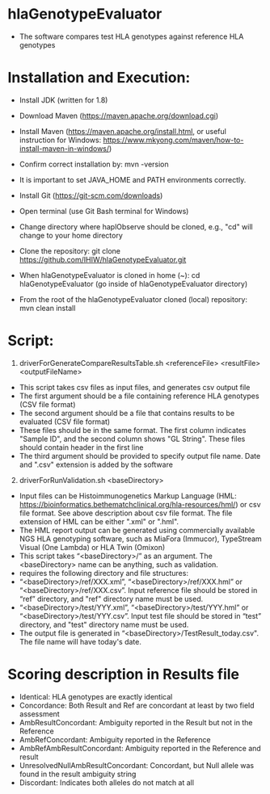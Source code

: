 # hlaGenotypeEvaluator
 - The software compares test HLA genotypes against reference HLA genotypes

# Installation and Execution:
 - Install JDK (written for 1.8)
 - Download Maven (https://maven.apache.org/download.cgi)
 - Install Maven (https://maven.apache.org/install.html, or useful instruction for Windows: https://www.mkyong.com/maven/how-to-install-maven-in-windows/) 
 - Confirm correct installation by: mvn -version
 - It is important to set JAVA_HOME and PATH environments correctly.
 
 - Install Git (https://git-scm.com/downloads)
 - Open terminal (use Git Bash terminal for Windows)
 - Change directory where haplObserve should be cloned, e.g., "cd" will change to your home directory
 - Clone the repository: git clone https://github.com/IHIW/hlaGenotypeEvaluator.git
 - When hlaGenotypeEvaluator is cloned in home (~): cd hlaGenotypeEvaluator (go inside of hlaGenotypeEvaluator directory)
 - From the root of the hlaGenotypeEvaluator cloned (local) repository: mvn clean install
 
 # Script:
 1. driverForGenerateCompareResultsTable.sh &lt;referenceFile> &lt;resultFile> &lt;outputFileName>
 - This script takes csv files as input files, and generates csv output file
 - The first argument should be a file containing reference HLA genotypes (CSV file format)
 - The second argument should be a file that contains results to be evaluated (CSV file format)
 - These files should be in the same format. The first column indicates "Sample ID", and the second column shows "GL String". These files should contain header in the first line
 - The third argument should be provided to specify output file name. Date and ".csv" extension is added by the software
 
 
 
 2. driverForRunValidation.sh &lt;baseDirectory>
 - Input files can be Histoimmunogenetics Markup Language (HML: https://bioinformatics.bethematchclinical.org/hla-resources/hml/) or csv file format. See above description about csv file format. The file extension of HML can be either ".xml" or ".hml". 
 - The HML report output can be generated using commercially available NGS HLA genotyping software, such as MiaFora (Immucor), TypeStream Visual (One Lambda) or HLA Twin (Omixon)
 - This script takes “&lt;baseDirectory>/” as an argument. The &lt;baseDirectory> name can be anything, such as validation.
 - requires the following directory and file structures:
 - “&lt;baseDirectory>/ref/XXX.xml”, “&lt;baseDirectory>/ref/XXX.hml” or “&lt;baseDirectory>/ref/XXX.csv”. Input reference file should be stored in “ref” directory, and "ref" directory name must be used. 
 - “&lt;baseDirectory>/test/YYY.xml”, “&lt;baseDirectory>/test/YYY.hml” or “&lt;baseDirectory>/test/YYY.csv”. Input test file should be stored in “test” directory, and "test" directory name must be used.
 - The output file is generated in “&lt;baseDirectory>/TestResult_today.csv". The file name will have today's date.
 
 # Scoring description in Results file
 - Identical: HLA genotypes are exactly identical
 - Concordance: Both Result and Ref are concordant at least by two field assessment
 - AmbResultConcordant: Ambiguity reported in the Result but not in the Reference
 - AmbRefConcordant: Ambiguity reported in the Reference
 - AmbRefAmbResultConcordant: Ambiguity reported in the Reference and result
 - UnresolvedNullAmbResultConcordant: Concordant, but Null allele was found in the result ambiguity string
 - Discordant: Indicates both alleles do not match at all

